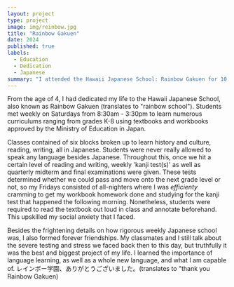 ```yaml
---
layout: project
type: project
image: img/reinbow.jpg
title: "Rainbow Gakuen"
date: 2024
published: true
labels:
  - Education
  - Dedication
  - Japanese
summary: "I attended the Hawaii Japanese School: Rainbow Gakuen for 10 years to learn the history, culture, reading, writing, and language of Japan."
---
```


<div class="text-center p-4">
</div>

From the age of 4, I had dedicated my life to the Hawaii Japanese School, also known as Rainbow Gakuen (translates to "rainbow school"). Students met weekly on Saturdays from 8:30am - 3:30pm to learn numerous curriculums ranging from grades K-8 using textbooks and workbooks approved by the Ministry of Education in Japan. 

Classes contained of six blocks broken up to learn history and culture, reading, writing, all in Japanese. Students were never really allowed to speak any language besides Japanese. Throughout this, once we hit a certain level of reading and writing, weekly 'kanji test(s)' as well as quarterly midterm and final examinations were given. These tests determined whether we could pass and move onto the next grade level or not, so my Fridays consisted of all-nighters where I was *efficienty* cramming to get my workbook homework done and studying for the kanji test that happened the following morning. Nonetheless, students were required to read the textbook out loud in class and annotate beforehand. This upskilled my social anxiety that I faced.

Besides the frightening details on how rigorous weekly Japanese school was, I also formed forever friendships. My classmates and I still talk about the severe testing and stress we faced back then to this day, but truthfully it was the best and biggest project of my life. I learned the importance of language learning, as well as a whole new language, and what I am capable of. レインボー学園、ありがとうございました。(translates to "thank you Rainbow Gakuen)

